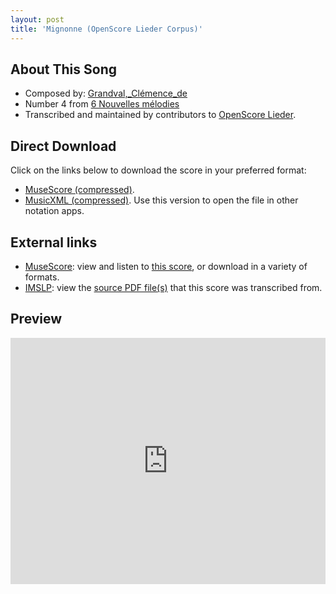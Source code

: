 ```yaml
---
layout: post
title: 'Mignonne (OpenScore Lieder Corpus)'
---
```


## About This Song

- Composed by: [Grandval,_Clémence_de](https://fourscoreandmore.org/openscore/lieder/Grandval,_Clémence_de)
- Number 4 from [6 Nouvelles mélodies](https://fourscoreandmore.org/openscore/lieder/Grandval,_Clémence_de/6_Nouvelles_mélodies)
- Transcribed and maintained by contributors to [OpenScore Lieder].

[OpenScore Lieder]: https://musescore.com/openscore-lieder-corpus

## Direct Download

Click on the links below to download the score in your preferred format:
- [MuseScore (compressed)](https://github.com/openscore/lieder/blob/main/scores/Grandval,_Clémence_de/6_Nouvelles_mélodies/4_Mignonne/lc6614717.mscz?raw=true).
- [MusicXML (compressed)](https://github.com/openscore/lieder/blob/main/scores/Grandval,_Clémence_de/6_Nouvelles_mélodies/4_Mignonne/lc6614717.mxl?raw=true). Use this version to open the file in other notation apps.

## External links

- [MuseScore]: view and listen to [this score][MuseScore], or download in a variety of formats.
- [IMSLP]: view the [source PDF file(s)][IMSLP] that this score was transcribed from.

[MuseScore]: https://musescore.com/score/6614717
[IMSLP]: https://imslp.org/wiki/Special:ReverseLookup/578229

## Preview

<iframe width="100%" height="394" src="https://musescore.com/openscore-lieder-corpus/scores/6614717/embed" frameborder="0" allowfullscreen allow="autoplay; fullscreen"></iframe>
